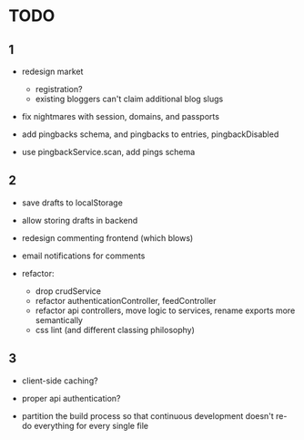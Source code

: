 TODO 
=======

1
-------

- redesign market
  - registration?
  - existing bloggers can't claim additional blog slugs

- fix nightmares with session, domains, and passports

- add pingbacks schema, and pingbacks to entries, pingbackDisabled
- use pingbackService.scan, add pings schema

2
-------

- save drafts to localStorage
- allow storing drafts in backend
- redesign commenting frontend (which blows)
- email notifications for comments

- refactor:
    - drop crudService
    - refactor authenticationController, feedController
    - refactor api controllers, move logic to services, rename exports more semantically
    - css lint (and different classing philosophy)



3
-------

- client-side caching?
- proper api authentication?

- partition the build process so that continuous development
  doesn't re-do everything for every single file
  